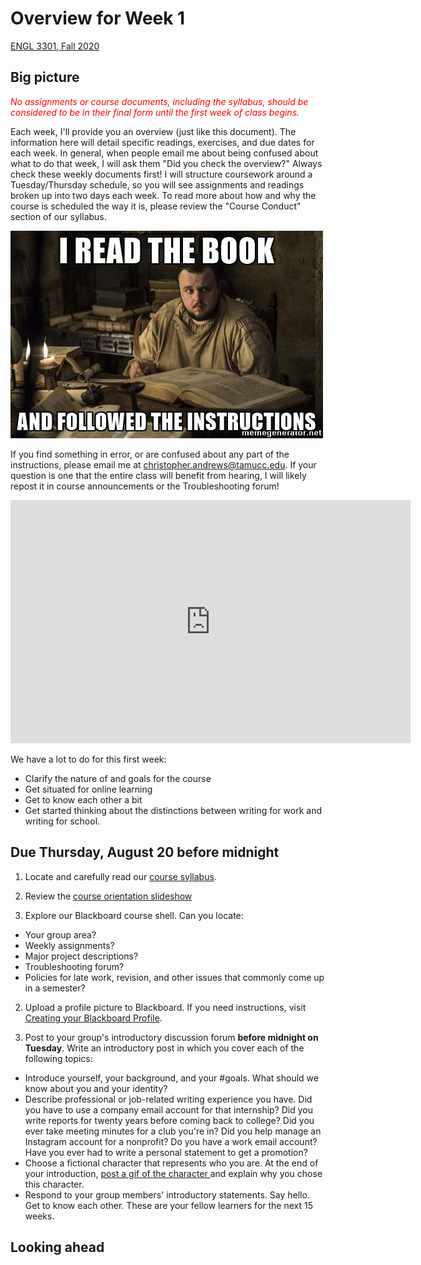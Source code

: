 # Overview for Week 1

[ENGL 3301, Fall 2020](../calendar.html)

## Big picture

<span style="color:red;">*No assignments or course documents, including the syllabus, should be considered to be in their final form until the first week of class begins.*</span>

Each week, I'll provide you an overview (just like this document). The information here will detail specific readings, exercises, and due dates for each week. In general, when people email me about being confused about what to do that week, I will ask them "Did you check the overview?" Always check these weekly documents first! I will structure coursework around a Tuesday/Thursday schedule, so you will see assignments and readings broken up into two days each week. To read more about how and why the course is scheduled the way it is, please review the "Course Conduct" section of our syllabus.

![Always read the instructions](media/tech-comm-tarly.jpg)

If you find something in error, or are confused about any part of the instructions, please email me at [christopher.andrews@tamucc.edu](mailto:christopher.andrews@tamucc.edu). If your question is one that the entire class will benefit from hearing, I will likely repost it in course announcements or the Troubleshooting forum!

<iframe src="https://docs.google.com/presentation/d/e/2PACX-1vRHBRH08gulIFo-REid2pU5IuI2cVcrvPBySYbx6nWu6M3sundDfy7ElQPtPh2pG15ie-WZkI2JJwGB/embed?start=false&loop=false&delayms=3000" frameborder="0" width="640" height="389"  allowfullscreen="true" mozallowfullscreen="true" webkitallowfullscreen="true"></iframe>

We have a lot to do for this first week:

- Clarify the nature of and goals for the course
- Get situated for online learning
- Get to know each other a bit
- Get started thinking about the distinctions between writing for work and writing for school.

## Due Thursday, August 20 before midnight

1. Locate and carefully read our [course syllabus](http://cdmandrews.github.io/3301/index.html).

2. Review the [course orientation slideshow](https://docs.google.com/presentation/d/e/2PACX-1vRHBRH08gulIFo-REid2pU5IuI2cVcrvPBySYbx6nWu6M3sundDfy7ElQPtPh2pG15ie-WZkI2JJwGB/pub?start=false&loop=false&delayms=3000)

2. Explore our Blackboard course shell. Can you locate:
  - Your group area?
  - Weekly assignments?
  - Major project descriptions?
  - Troubleshooting forum?
  - Policies for late work, revision, and other issues that commonly come up in a semester?

2. Upload a profile picture to Blackboard. If you need instructions, visit [Creating your Blackboard Profile](https://en-us.help.blackboard.com/Learn/9.1_Older_Versions/9.1_2014_and_2015/Student/030_Nav_My_Blackboard/Profiles).

3. Post to your group's introductory discussion forum  **before midnight on Tuesday**. Write an introductory post in which you cover each of the following topics:
  - Introduce yourself, your background, and your #goals. What should we know about you and your identity?
  - Describe professional or job-related writing experience you have. Did you have to use a company email account for that internship? Did you write reports for twenty years before coming back to college? Did you ever take meeting minutes for a club you're in? Did you help manage an Instagram account for a nonprofit? Do you have a work email account? Have you ever had to write a personal statement to get a promotion?
  - Choose a fictional character that represents who you are. At the end of your introduction, [post a gif of the character ](https://youtu.be/jp9HA6en5BA)and explain why you chose this character.
  - Respond to your group members' introductory statements. Say hello. Get to know each other. These are your fellow learners for the next 15 weeks.


## Looking ahead
